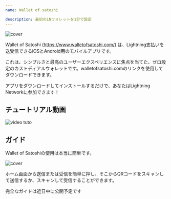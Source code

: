 ```yaml
---
name: Wallet of satoshi

description: 最初のLNウォレットを1分で設定
---
```


![cover](assets/cover.jpeg)

Wallet of Satoshi (https://www.walletofsatoshi.com/) は、Lightning支払いを送受信できるiOSとAndroid用のモバイルアプリです。

これは、シンプルさと最高のユーザーエクスペリエンスに焦点を当てた、ゼロ設定のカストディアルウォレットです。walletofsatoshi.comのリンクを使用してダウンロードできます。

アプリをダウンロードしてインストールするだけで、あなたはLightning Networkに参加できます！

## チュートリアル動画

![video tuto](https://youtu.be/Es4InK3lq5c)

## ガイド

Wallet of Satoshiの使用は本当に簡単です。

![cover](assets/1.webp)

ホーム画面から送信または受信を簡単に押し、そこからQRコードをスキャンして送信するか、スキャンして受信することができます。

完全なガイドは近日中に公開予定です